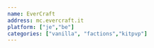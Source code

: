 ```yaml
---
name: EverCraft
address: mc.evercraft.it
platform: ["je","be"]
categories: ["vanilla", "factions","kitpvp"]
---
```

